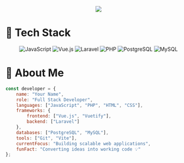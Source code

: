 <div align="center">
  <img src="https://readme-typing-svg.herokuapp.com?font=Fira+Code&weight=500&size=30&pause=1000&color=2196F3&center=true&vCenter=true&width=600&height=100&lines=Hi+%F0%9F%91%8B%2C+I%27m+a+Full-Stack+Dev;Welcome+to+my+Profile" />
</div>

# 🚀 Tech Stack

<div align="center">
  
![JavaScript](https://img.shields.io/badge/-JavaScript-F7DF1E?style=for-the-badge&logo=javascript&logoColor=black)
![Vue.js](https://img.shields.io/badge/-Vue.js-4FC08D?style=for-the-badge&logo=vue.js&logoColor=white)
![Laravel](https://img.shields.io/badge/-Laravel-FF2D20?style=for-the-badge&logo=laravel&logoColor=white)
![PHP](https://img.shields.io/badge/-PHP-777BB4?style=for-the-badge&logo=php&logoColor=white)
![PostgreSQL](https://img.shields.io/badge/-PostgreSQL-336791?style=for-the-badge&logo=postgresql&logoColor=white)
![MySQL](https://img.shields.io/badge/-MySQL-4479A1?style=for-the-badge&logo=mysql&logoColor=white)

</div>

# 💫 About Me
```javascript
const developer = {
    name: "Your Name",
    role: "Full Stack Developer",
    languages: ["JavaScript", "PHP", "HTML", "CSS"],
    frameworks: {
        frontend: ["Vue.js", "Vuetify"],
        backend: ["Laravel"]
    },
    databases: ["PostgreSQL", "MySQL"],
    tools: ["Git", "Vite"],
    currentFocus: "Building scalable web applications",
    funFact: "Converting ideas into working code 💡"
};
